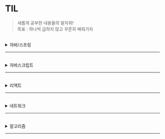 # TIL

> 새롭게 공부한 내용들의 발자취!  
> 목표 : 하나씩 급하지 않고 꾸준히 배워가자

<br>
<details>
<summary>자바/스프링</summary>
<div markdown="1">

|번호|제목|
|--|--|


</div>
</details>

---------------------------------------

<br>
<details>
<summary>자바스크립트</summary>
<div markdown="1">

|번호|제목|
|--|--|
|1|[ES6 Map, Filter, Reduce 기능을 알아보자](https://doingsomething.tistory.com/76)|
|2|[ES6 find(), findIndex() 사용법을 알아보자!](https://doingsomething.tistory.com/77)|
|3|[배열과 객체의 구조 분해 할당을 알아보자!](https://doingsomething.tistory.com/81)|
</div>
</details>

---------------------------------------

<br>
<details>
<summary>리액트</summary>
<div markdown="1">

|번호|제목|
|--|--|
|1|[컴포넌트로 반복 작업 줄이기!!](https://doingsomething.tistory.com/78)|
|2|[map()으로 컴포넌트 출력 반복 줄이기!](https://doingsomething.tistory.com/79)|
|3|[리액트의 Hook을 알아보자!](https://doingsomething.tistory.com/80)|
|4|[useState()로 간단한 이벤트를 처리해보자!](https://doingsomething.tistory.com/82)|
|5|[useState()로 조금 더 복잡한 이벤트를 처리해보자!](https://doingsomething.tistory.com/83)|


</div>
</details>

---------------------------------------

<br>
<details>
<summary>네트워크</summary>
<div markdown="1">

|번호|제목|
|--|--|
|1|[프로토콜이란!?](https://doingsomething.tistory.com/84)|
|1|[OSI 모델이란!?](https://doingsomething.tistory.com/85)|

</div>
</details>

---------------------------------------

<br>
<details>
<summary>알고리즘</summary>
<div markdown="1">

|번호|제목|
|--|--|


</div>
</details>

---------------------------------------

<br>

